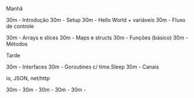 Manhã

30m - Introdução
30m - Setup
30m - Hello World + variáveis
30m - Fluxo de controle

30m - Arrays e slices
30m - Maps e structs
30m - Funções (básico)
30m - Métodos

Tarde

30m - Interfaces
30m - Goroutines c/ time.Sleep
30m - Canais

io, JSON, net/http

30m - 
30m - 
30m - 
30m - 
30m - 